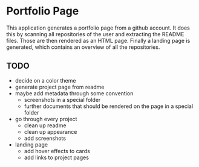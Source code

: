 # Portfolio Page

This application generates a portfolio page from a github account.
It does this by scanning all repositories of the user and extracting the README files.
Those are then rendered as an HTML page.
Finally a landing page is generated, which contains an overview of all the repositories.

## TODO

-   decide on a color theme
-   generate project page from readme
-   maybe add metadata through some convention
    -   screenshots in a special folder
    -   further documents that should be rendered on the page in a special folder
-   go through every project
    -   clean up readme
    -   clean up appearance
    -   add screenshots
-   landing page
    -   add hover effects to cards
    -   add links to project pages
